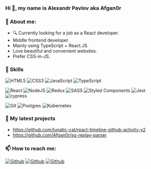 ### Hi 👋, my name is Alexandr Pavlov aka Afgan0r

### 👀 About me:

- 🔍 Currently looking for a job as a React developer.
- Middle frontend developer.
- Mainly using TypeScript + React.JS.
- Love beautiful and convenient websites.
- Prefer CSS-in-JS.

### 🔨 Skills

![HTML5](https://img.shields.io/badge/html5-%23E34F26.svg?style=for-the-badge&logo=html5&logoColor=white)
![CSS3](https://img.shields.io/badge/css3-%231572B6.svg?style=for-the-badge&logo=css3&logoColor=white)
![JavaScript](https://img.shields.io/badge/javascript-%23323330.svg?style=for-the-badge&logo=javascript&logoColor=%23F7DF1E)
![TypeScript](https://img.shields.io/badge/typescript-%23007ACC.svg?style=for-the-badge&logo=typescript&logoColor=white)

![React](https://img.shields.io/badge/react-%2320232a.svg?style=for-the-badge&logo=react&logoColor=%2361DAFB)
![NodeJS](https://img.shields.io/badge/node.js-6DA55F?style=for-the-badge&logo=node.js&logoColor=white)
![Redux](https://img.shields.io/badge/redux-%23593d88.svg?style=for-the-badge&logo=redux&logoColor=white)
![SASS](https://img.shields.io/badge/SASS-hotpink.svg?style=for-the-badge&logo=SASS&logoColor=white)
![Styled Components](https://img.shields.io/badge/styled--components-DB7093?style=for-the-badge&logo=styled-components&logoColor=white)
![Jest](https://img.shields.io/badge/-jest-%23C21325?style=for-the-badge&logo=jest&logoColor=white)
![cypress](https://img.shields.io/badge/-cypress-%23E5E5E5?style=for-the-badge&logo=cypress&logoColor=058a5e)

![Git](https://img.shields.io/badge/git-%23F05033.svg?style=for-the-badge&logo=git&logoColor=white)
![Postgres](https://img.shields.io/badge/postgres-%23316192.svg?style=for-the-badge&logo=postgresql&logoColor=white)
![Kubernetes](https://img.shields.io/badge/kubernetes-%23326ce5.svg?style=for-the-badge&logo=kubernetes&logoColor=white)

### 🌱 My latest projects

- https://github.com/lunatic-cat/react-timeline-github-activity-v2
- https://github.com/Afgan0r/sg-replay-parser

### 📫 How to reach me: 

<a href="https://t.me/Afgan0r" target="_blank"><img alt="Github" src="https://img.shields.io/badge/Telegram-2CA5E0?style=for-the-badge&logo=telegram&logoColor=white" /></a>
<a href="https://www.linkedin.com/in/alexandr-pavlov-25447321b/" target="_blank"><img alt="Github" src="https://img.shields.io/badge/linkedin-%230077B5.svg?style=for-the-badge&logo=linkedin&logoColor=white" /></a>
<a href="https://discordapp.com/users/270491849066545153/" target="_blank"><img alt="Github" src="https://img.shields.io/badge/Discord-%237289DA.svg?style=for-the-badge&logo=discord&logoColor=white" /></a>
